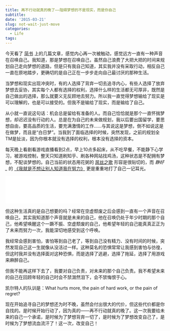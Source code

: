 ```yaml
---
title: 再不行动就真的晚了——阻碍梦想的不是现实，而是你自己
subtitle:
date: '2015-03-21'
slug: not-wait-just-move
categories:
  - Life
tags:
---
```


今天看了 [简书](http://www.jianshu.com/) 上的几篇文章，感觉内心再一次被触动，感觉远方一直有一种声音在召唤自己。我知道，那是梦想在召唤自己，虽然自己浪费了大把大把的时间来规划自己走向梦想的道路，但是只有我自己知道，其实我并没有采取行动，相反自己一直在原地踏步，更确切的是自己正在一步步走向自己最讨厌的那种生活。

当梦想和现实出现冲突时，有的人选择了背弃一切去追寻内心，有些人选择了放弃梦想去妥协，其实每个人都有选择的权利，选择什么样的生活都无可厚非，既然是自己做出的选择，那么就要义无反顾地去努力。所以我一直觉得梦想输给了现实是可以理解的，也是可以接受的。但我不是输给了现实，而是输给了自己。

从小就一直说这句话：机会总是留给有准备的人。而自己恰恰就是那个一直怀揣梦想，却迟迟没有行动的人。总是在为自己的未来做规划，我以后要出国留学，要思想自由，要高品质的生活，要充满激情的工作……与其说这是梦想，倒不如说这是在做梦，而且是“白日梦”。当我到了面临选择的时候，突然发现，之前的规划全TM是扯淡，因为你根本就没有选择的权利，根本没有选择的资本。

每天晚上看剧看游戏直播看到2点，早上10点多起床，从不吃早餐，不能静下心学习，被游戏控制，整天只知道刷知乎、刷各种网站找鸡汤，这种状态是不配拥有梦想，不配谈梦想的。自己当前的状态用花粥的 [屌丝之歌](http://music.163.com/#/m/song?id=247173) 形容是很贴切的，而 *静好_* 的 [《我就是不想让别人知道我在努力》](http://www.jianshu.com/p/99700f5f6364) 更是重重地打了自己一记耳光。

<iframe frameborder="no" border="0" marginwidth="0" marginheight="0" width=330 height=86 src="//music.163.com/outchain/player?type=2&id=247173&auto=1&height=66"></iframe>

但这种生活真的是自己想要的吗？经常在空虚颓废之后会感到一直有一个声音在召唤自己，其实我知道那个声音就是未来的自己，他在召唤仍处于年少时期的那个自己，他希望唤醒这个一蹶不振、空虚颓废的自己，他希望年轻的自己能真真正正为了未来而努力一次，我能深切地感受到这个呼唤。

我经常会感到害怕，害怕等到自己老了，等到自己没有精力、没有时间的时候，突然发现自己这一生就像从没活过一样。这种莫名的恐惧常常让我感到害怕与彷徨，但这时我并没有选择面对这种恐惧，而是选择了逃避，选择了拖延，选择了用游戏来麻醉自己。

但我不能再这样下去了，我要对自己负责，对未来的那个自己负责。我不希望未来的自己在回顾年轻的自己时会不禁潸然泪下，会不禁悔恨于心。

凯尔特人的队训是：What hurts more, the pain of hard work, or the pain of regret?

现在开始追寻自己的梦想还为时不晚，虽然会付出很大的代价，但这些代价都是你自找的。是时候开始行动了，因为真的——再不行动就真的晚了。这一次我要给未来的自己一个承诺，是时候为了梦想背弃一切了，是时候为了梦想改变自己了，是时候为了梦想流血流汗了！这一次，改变自己！	
